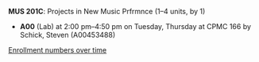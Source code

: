 **MUS 201C**: Projects in New Music Prfrmnce (1–4 units, by 1)

- **A00** (Lab) at 2:00 pm–4:50 pm on Tuesday, Thursday at CPMC 166 by Schick, Steven (A00453488)

[Enrollment numbers over time](./MUS201C.tsv)

